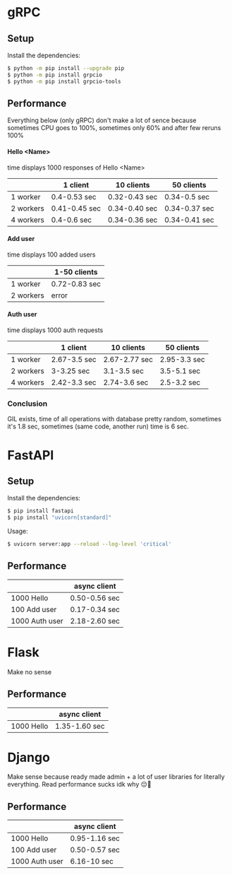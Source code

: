 # gRPC
## Setup
Install the dependencies:
```bash
$ python -m pip install --upgrade pip
$ python -m pip install grpcio
$ python -m pip install grpcio-tools
```
## Performance

Everything below (only gRPC) don't make a lot of sence because sometimes CPU goes to 100%, sometimes only 60% and after few reruns
100%

#### Hello \<Name>
time displays 1000 responses of Hello \<Name>

|           | 1 client      | 10 clients    | 50 clients    |
|-----------|---------------|---------------|---------------|
| 1 worker  | 0.4-0.53 sec  | 0.32-0.43 sec | 0.34-0.5 sec  |
| 2 workers | 0.41-0.45 sec | 0.34-0.40 sec | 0.34-0.37 sec |
| 4 workers | 0.4-0.6 sec   | 0.34-0.36 sec | 0.34-0.41 sec  |

#### Add user

time displays 100 added users

|           | 1-50 clients  |
|-----------|---------------|
| 1 worker  | 0.72-0.83 sec |
| 2 workers | error         |

#### Auth user
time displays 1000 auth requests

|           | 1 client     | 10 clients    | 50 clients   |
|-----------|--------------|---------------|--------------|
| 1 worker  | 2.67-3.5 sec | 2.67-2.77 sec | 2.95-3.3 sec |
| 2 workers | 3-3.25 sec   | 3.1-3.5 sec   | 3.5-5.1 sec  |
| 4 workers | 2.42-3.3 sec | 2.74-3.6 sec  | 2.5-3.2 sec  |

### Conclusion
GIL exists, time of all operations with database pretty random, sometimes it's 1.8 sec, sometimes (same code, another run) time is 6 sec. 

# FastAPI

## Setup
Install the dependencies:
```bash
$ pip install fastapi
$ pip install "uvicorn[standard]"
```
Usage:
```bash
$ uvicorn server:app --reload --log-level 'critical'
```
## Performance

|                | async client  |
|----------------|---------------|
| 1000 Hello     | 0.50-0.56 sec |
| 100 Add user   | 0.17-0.34 sec |
| 1000 Auth user | 2.18-2.60 sec |

# Flask
Make no sense
## Performance
|                | async client  |
|----------------|---------------|
| 1000 Hello     | 1.35-1.60 sec |

# Django
Make sense because ready made admin + a lot of user libraries for literally everything. Read performance sucks idk why 😔🥺 
## Performance
|                | async client  |
|----------------|---------------|
| 1000 Hello     | 0.95-1.16 sec |
| 100 Add user   | 0.50-0.57 sec |
| 1000 Auth user | 6.16-10 sec   |

